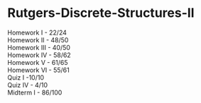 # Rutgers-Discrete-Structures-II
Homework I - 22/24 </br>
Homework II - 48/50</br>
Homework III - 40/50 </br>
Homework IV - 58/62 </br>
Homework V - 61/65 </br>
Homework VI - 55/61 </br>
Quiz I -10/10 </br>
Quiz IV - 4/10 </br>
Midterm I - 86/100 </br>

